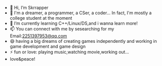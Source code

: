 - 👋 Hi, I’m Skrrapper
- 👀 I'm a dreamer, a programmer, a CSer, a coder... In fact, I'm mostly a college student at the moment
- 🌱 I’m currently learning C++/Linux/DS,and i wanna learn more!
- 📫 You can connect with me by sesearching for my Email:2251397953@qq.com
- 😄 having a big dreams of creating games independently and working in game development and game design
- ⚡ fun or love: playing music,watching movie,working out...
- love&peace!                                                    

<!---
Skrrapper/Skrrapper is a ✨ special ✨ repository because its `README.md` (this file) appears on your GitHub profile.
You can click the Preview link to take a look at your changes.
--->

